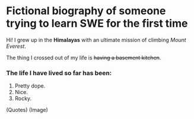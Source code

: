 # Fictional biography of someone trying to learn SWE for the first time
Hi! I grew up in the **Himalayas** with an ultimate mission of climbing _Mount Everest_.

The thing I crossed out of my life is ~~having a basement kitchen~~.

### The life I have lived so far has been:
1. Pretty dope.
2. Nice.
3. Rocky.

(Quotes)
(Image)
